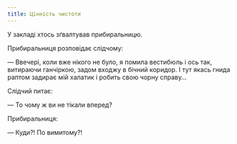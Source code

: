 ```yaml
---
title: Цінність чистоти
---
```


У закладі хтось зґвалтував прибиральницю. 

Прибиральниця розповідає слідчому:

— Ввечері, коли вже нікого не було, я помила вестибюль і ось так, витираючи ганчіркою, задом входжу в бічний коридор. 
І тут якась гнида раптом задирає мій халатик і робить свою чорну справу…

Слідчий питає: 

— То чому ж ви не тікали вперед?

Прибиральниця: 

— Куди?! По вимитому?!

